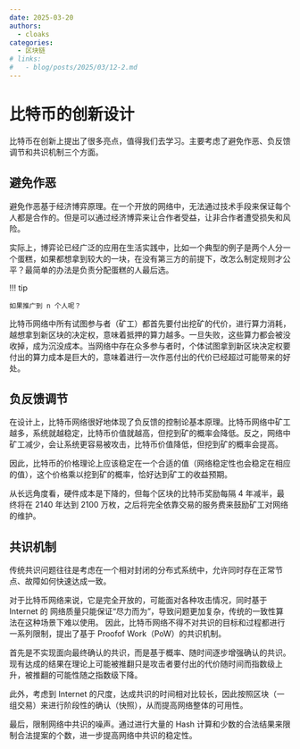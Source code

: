 ```yaml
---
date: 2025-03-20
authors:
  - cloaks
categories:
  - 区块链
# links:
#   - blog/posts/2025/03/12-2.md
---
```


# 比特币的创新设计

比特币在创新上提出了很多亮点，值得我们去学习。主要考虑了避免作恶、负反馈调节和共识机制三个方面。

## 避免作恶

避免作恶基于经济博弈原理。在一个开放的网络中，无法通过技术手段来保证每个人都是合作的。但是可以通过经济博弈来让合作者受益，让非合作者遭受损失和风险。

<!-- more -->

实际上，博弈论已经广泛的应用在生活实践中，比如一个典型的例子是两个人分一个蛋糕，如果都想拿到较大的一块，在没有第三方的前提下，改怎么制定规则才公平？最简单的办法是负责分配蛋糕的人最后选。

!!! tip

    如果推广到 n 个人呢？

比特币网络中所有试图参与者（矿工）都首先要付出挖矿的代价，进行算力消耗，越想拿到新区块的决定权，意味着抵押的算力越多。一旦失败，这些算力都会被没收掉，成为沉没成本。当网络中存在众多参与者时，个体试图拿到新区块决定权要付出的算力成本是巨大的，意味着进行一次作恶付出的代价已经超过可能带来的好处。

## 负反馈调节

在设计上，比特币网络很好地体现了负反馈的控制论基本原理。比特币网络中矿工越多，系统就越稳定，比特币价值就越高，但挖到矿的概率会降低。反之，网络中矿工减少，会让系统更容易被攻击，比特币价值降低，但挖到矿的概率会提高。

因此，比特币的价格理论上应该稳定在一个合适的值（网络稳定性也会稳定在相应的值），这个价格乘以挖到矿的概率，恰好达到矿工的收益预期。

从长远角度看，硬件成本是下降的，但每个区块的比特币奖励每隔 4 年减半，最终将在 2140 年达到 2100 万枚，之后将完全依靠交易的服务费来鼓励矿工对网络的维护。 

## 共识机制

传统共识问题往往是考虑在一个相对封闭的分布式系统中，允许同时存在正常节点、故障如何快速达成一致。

对于比特币网络来说，它是完全开放的，可能面对各种攻击情况，同时基于 Internet 的 网络质量只能保证“尽力而为”，导致问题更加复杂，传统的一致性算法在这种场景下难以使用。 因此，比特币网络不得不对共识的目标和过程都进行一系列限制，提出了基于 Proofof Work（PoW）的共识机制。

首先是不实现面向最终确认的共识，而是基于概率、随时间逐步增强确认的共识。现有达成的结果在理论上可能被推翻只是攻击者要付出的代价随时间而指数级上升，被推翻的可能性随之指数级下降。

此外，考虑到 Internet 的尺度，达成共识的时间相对比较长，因此按照区块（一组交易）来进行阶段性的确认（快照），从而提高网络整体的可用性。

最后，限制网络中共识的噪声。通过进行大量的 Hash 计算和少数的合法结果来限制合法提案的个数，进一步提高网络中共识的稳定性。
